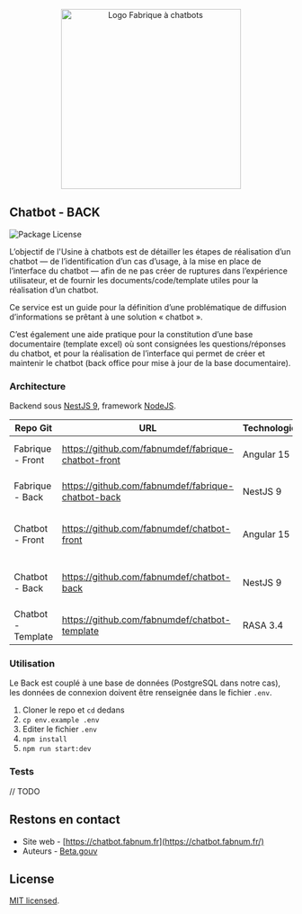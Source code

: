 <p align="center">
  <a href="https://chatbot.fabnum.fr" target="blank"><img src="https://chatbot.d.fabnum.fr/assets/img/logo_fabrique_chatbot.svg" width="320" alt="Logo Fabrique à chatbots" /></a>
</p>

## Chatbot - BACK
<img src="https://img.shields.io/npm/l/@nestjs/core.svg" alt="Package License" />

L’objectif de l'Usine à chatbots est de détailler les étapes de réalisation d’un chatbot — de l’identification d’un cas
d’usage, à la mise en place de l’interface du chatbot — afin de ne pas créer de ruptures dans l’expérience utilisateur,
et de fournir les documents/code/template utiles pour la réalisation d’un chatbot.

Ce service est un guide pour la définition d’une problématique de diffusion d’informations se prêtant à une solution «
chatbot ».

C’est également une aide pratique pour la constitution d’une base documentaire (template excel) où sont consignées les questions/réponses du chatbot, et pour la réalisation de l’interface qui permet de créer et maintenir le chatbot (back office pour mise à jour de la base documentaire).

### Architecture

Backend sous [NestJS 9](https://docs.nestjs.com/), framework [NodeJS](http://nodejs.org).

| Repo Git           | URL                                                 | Technologies | Description                        |
|--------------------|-----------------------------------------------------|--------------|------------------------------------|
| Fabrique - Front   | https://github.com/fabnumdef/fabrique-chatbot-front | Angular 15   | Front du site de l'Usine           |
| Fabrique - Back    | https://github.com/fabnumdef/fabrique-chatbot-back  | NestJS 9     | Back du site de l'Usine            |
| Chatbot - Front    | https://github.com/fabnumdef/chatbot-front          | Angular 15   | Front des Backoffices des chatbots |
| Chatbot - Back     | https://github.com/fabnumdef/chatbot-back           | NestJS 9     | Back des Backoffices des chatbots  |
| Chatbot - Template | https://github.com/fabnumdef/chatbot-template       | RASA 3.4     | Template RASA des chatbots         |

### Utilisation

Le Back est couplé à une base de données (PostgreSQL dans notre cas), les données de connexion doivent être renseignée dans le fichier `.env`.

1. Cloner le repo et `cd` dedans
2. `cp env.example .env`
3. Editer le fichier `.env`
4. `npm install`
5. `npm run start:dev`

### Tests

// TODO

## Restons en contact

- Site web - [https://chatbot.fabnum.fr](https://chatbot.fabnum.fr/)
- Auteurs - [Beta.gouv](https://beta.gouv.fr/startups/fabrique-chatbots.html)

## License

[MIT licensed](LICENSE).
